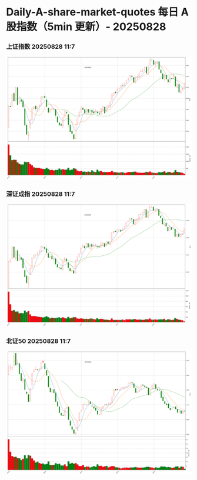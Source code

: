 
# Daily-A-share-market-quotes 每日 A 股指数（5min 更新）- 20250828

### 上证指数 20250828 11:7
![](./fig/2025/8/20250828-sh000001.png)

### 深证成指 20250828 11:7
![](./fig/2025/8/20250828-sz399001.png)

### 北证50 20250828 11:7
![](./fig/2025/8/20250828-bj899050.png)
